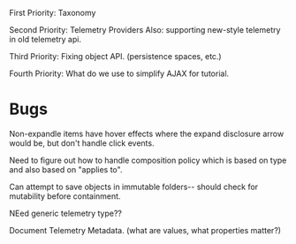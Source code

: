 

First Priority:
Taxonomy

Second Priority:
Telemetry Providers
Also: supporting new-style telemetry in old telemetry api.


Third Priority:
Fixing object API. (persistence spaces, etc.)

Fourth Priority:
What do we use to simplify AJAX for tutorial.

# Bugs

Non-expandle items have hover effects where the expand disclosure arrow would be, but don't handle click events.

Need to figure out how to handle composition policy which is based on type
and also based on "applies to".  

Can attempt to save objects in immutable folders-- should check for mutability before containment.

NEed generic telemetry type??

Document Telemetry Metadata. (what are values, what properties matter?)

<!-- change type.cssclass to type.cssClass -->
